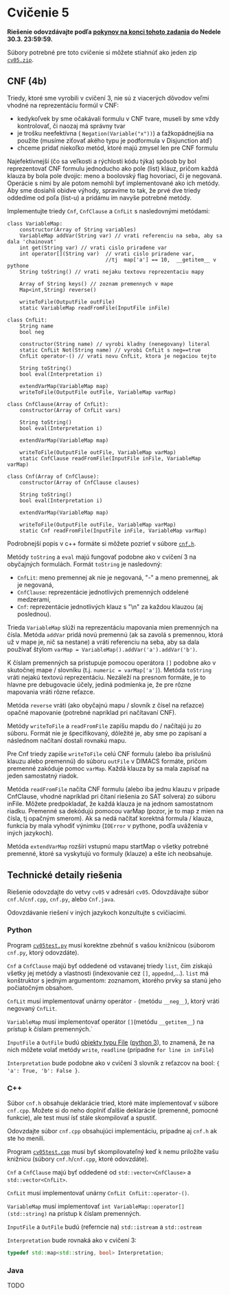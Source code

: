 Cvičenie 5
==========

**Riešenie odovzdávajte podľa
[pokynov na konci tohoto zadania](#technické-detaily-riešenia)
do Nedele 30.3.  23:59:59.**

Súbory potrebné pre toto cvičenie si môžete stiahnúť ako jeden zip
[`cv05.zip`](https://github.com/FMFI-UK-1-AIN-411-2014/udvl/archive/cv05.zip).

CNF (4b)
--------
Triedy, ktoré sme vyrobili v cvičení 3, nie sú z viacerých dôvodov
veľmi vhodné na reprezentáciu formúl v CNF:
- kedykoľvek by sme očakávali formulu v CNF tvare,  museli by sme vždy
  kontrolovať, či naozaj má správny tvar
- je trošku neefektívna ( `Negation(Variable("x"))`) a ťažkopádnejšia
  na použite (musíme ziťovať akého typu je podformula v Disjunction atď)
- chceme pridať niekoľko metód, ktoré majú zmysel len pre CNF formulu

Najefektívnejší (čo sa veľkosti a rýchlosti kódu týka) spôsob by bol
reprezentovať CNF formulu jednoducho ako pole (list) kláuz, pričom každá
klauza by bola pole dvojíc: meno a boolovský flag hovoriaci, či je negovaná.
Operácie s nimi by ale potom nemohli byť implementované ako ich metódy. Aby
sme dosiahli obidve výhody, spravíme to tak, že prvé dve triedy oddedíme od
poľa (list-u) a pridámu im navyše potrebné metódy.

Implementujte triedy `Cnf`, `CnfClause` a `CnfLit` s nasledovnými metódami:

```
class VariableMap:
    constructor(Array of String variables)
    VariableMap addVar(String var) // vrati referenciu na seba, aby sa dala 'chainovat'
    int get(String var) // vrati cislo priradene var
    int operator[](String var)  // vrati cislo priradene var,
                                //tj  map['a'] == 10,  __getitem__ v pythone
    String toString() // vrati nejaku textovu reprezentaciu mapy

    Array of String keys() // zoznam premennych v mape
    Map<int,String) reverse()

    writeToFile(OutputFile outFile)
    static VariableMap readFromFile(InputFile inFile)

class CnfLit:
    String name
    bool neg

    constructor(String name) // vyrobi kladny (nenegovany) literal
    static CnfLit Not(String name) // vyrobi CnfLit s neg==true
    CnfLit operator-() // vrati novu CnfLit, ktora je negaciou tejto

    String toString()
    bool eval(Interpretation i)

    extendVarMap(VariableMap map)
    writeToFile(OutputFile outFile, VariableMap varMap)

class CnfClause(Array of CnfLit):
    constructor(Array of CnfLit vars)

    String toString()
    bool eval(Interpretation i)

    extendVarMap(VariableMap map)

    writeToFile(OutputFile outFile, VariableMap varMap)
    static CnfClause readFromFile(InputFile inFile, VariableMap varMap)

class Cnf(Array of CnfClause):
    constructor(Array of CnfClause clauses)

    String toString()
    bool eval(Interpretation i)

    extendVarMap(VariableMap map)

    writeToFile(OutputFile outFile, VariableMap varMap)
    static Cnf readFromFile(InputFile inFile, VariableMap varMap)
```

Podrobnejší popis v c++ formáte si môžete pozrieť v súbore [`cnf.h`](cnf.h).

Metódy `toString` a `eval` majú fungovať podobne ako v cvičení 3 na obyčajných
formulách. Formát `toString` je nasledovný:
- `CnfLit`:  meno premennej ak nie je negovaná, "-" a meno premennej, ak je
  negovaná,
- `CnfClause`: reprezentácie jednotlivých premenných oddelené
  medzerami,
- `Cnf`: reprezentácie jednotlivých klauz s "\n" za každou klauzou (aj poslednou).

Trieda `VariableMap` slúži na reprezentáciu mapovania mien premenných na
čísla.  Metóda `addVar` pridá novú premennú (ak sa zavolá s premennou, ktorá
už v mape je, nič sa nestane) a vráti referenciu na seba, aby sa dala
používať štýlom `varMap = VariableMap().addVar('a').addVar('b')`.

K číslam premenných sa pristupuje pomocou operátora `[]` podobne ako v
skutočnej mape / slovníku (t.j. `numeric = varMap['a']`). Metóda `toString`
vráti nejakú textovú reprezentáciu. Nezáleží na presnom formáte, je to
hlavne pre debugovacie účely, jediná podmienka je, že pre rôzne mapovania
vráti rôzne reťazce.

Metóda `reverse` vráti (ako obyčajnú mapu / slovník z čísel na reťazce)
opačné mapovanie (potrebné napríklad pri načítavaní CNF).

Metódy `writeToFile` a `readFromFile` zapíšu mapdu do / načítajú ju zo
súboru. Formát nie je špecifikovaný, dôležité je, aby sme po zapísaní a
následnom načítaní dostali rovnakú mapu.

Pre Cnf triedy zapíše `writeToFile` celú CNF formulu (alebo iba príslušnú
klauzu alebo premennú) do súboru `outFile` v DIMACS formáte, pričom premenné
zakóduje pomoc `varMap`. Každá klauza by sa mala zapísať na jeden samostatný
riadok.

Metóda `readFromFile` načíta CNF formulu (alebo iba jednu klauzu v prípade
CnfClause, vhodné napríklad pri čítaní riešenia zo SAT solvera) zo súboru
inFile. Môžete predpokladať, že každá klauza je na jednom samostatnom
riadku. Premenné sa dekódujú pomocou varMap (pozor, je to map z mien na
čísla, tj opačným smerom). Ak sa nedá načítať korektná formula / klauza,
funkcia by mala vyhodiť výnimku (`IOError` v pythone, podľa uváženia v
iných jazykoch).

Metóda `extendVarMap` rozšíri vstupnú mapu startMap o všetky potrebné
premenné, ktoré sa vyskytujú vo formuly (klauze) a ešte ich neobsahuje.

## Technické detaily riešenia

Riešenie odovzdajte do vetvy `cv05` v adresári `cv05`.  Odovzdávajte súbor
`cnf.h`/`cnf.cpp`, `cnf.py`, alebo `Cnf.java`.

Odovzdávanie riešení v iných jazykoch konzultujte s cvičiacimi.

### Python
Program [`cv05test.py`](cv05test.py) musí korektne zbehnúť s vašou knižnicou
(súborom `cnf.py`, ktorý odovzdáte).

`Cnf` a `CnfClause` majú byť oddedené od vstavanej triedy `list`, čím
získajú všetky jej metódy a vlastnosti (indexovanie cez `[]`,
`appednd`,...). `list` má konštruktor s jedným argumentom: zoznamom, ktorého
prvky sa stanú jeho počiatočným obsahom.

`CnfLit` musí implementovať unárny operátor `-` (metódu `__neg__`), ktorý
vráti negovaný `CnfLit`.

`VariableMap` musí implementovať operátor `[]`(metódu `__getitem__`) na
prístup k číslam premenných.`

`InputFile` a `OutFile` budú [objekty typu File](http://docs.python.org/2/library/stdtypes.html#file-objects)
([python 3](http://docs.python.org/3/library/io.html#module-io)), to
znamená, že na nich môžete volať metódy `write`, `readline` (prípadne `for
line in inFile`)

`Interpretation` bude podobne ako v cvičení 3 slovník z reťazcov na bool:
`{ 'a': True, 'b': False }`.



### C++
Súbor `cnf.h` obsahuje deklarácie tried, ktoré máte implementovať v súbore
`cnf.cpp`. Možete si do neho doplniť ďalšie deklarácie (premenné, pomocné
funkcie), ale test musí ísť stále skompilovať a spustiť.

Odovzdajte súbor `cnf.cpp` obsahujúci implementáciu, prípadne aj `cnf.h` ak
ste ho menili.

Program [`cv05test.cpp`](cv05test.cpp) musí byť skompilovateľný keď k nemu
priložíte vašu knižnicu (súbory `cnf.h`/`cnf.cpp`, ktoré odovzdáte).

`Cnf` a `CnfClause` majú byť oddedené od `std::vector<CnfClause>` a
`std::vector<CnfLit>`.

`CnfLit` musí implementovať unárny `CnfLit CnfLit::operator-()`.

`VariableMap` musí implementovať `int VariableMap::operator[](std::string)`
na prístup k číslam premenných.

`InputFile` a `OutFile` budú (referncie na) `std::istream` a `std::ostream`

`Interpretation` bude rovnaká ako v cvičení 3:
```c++
typedef std::map<std::string, bool> Interpretation;
```

### Java
TODO
